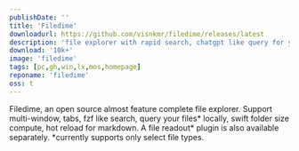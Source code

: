 ```yaml
---
publishDate: ''
title: 'Filedime'
downloadurl: https://github.com/visnkmr/filedime/releases/latest
description: 'file explorer with rapid search, chatgpt like query for your files* locally, swift folder size compute, hot reload for markdown.'
download: '10k+'
image: 'filedime'
tags: [pc,gh,win,lx,mos,homepage]
reponame: 'filedime'
oss: t
---
```


Filedime, an open source almost feature complete file explorer. Support multi-window, tabs, fzf like search, query your files* locally, swift folder size compute, hot reload for markdown. A  file readout* plugin is also available separately. *currently supports only select file types.